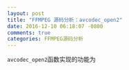 ```yaml
---
layout: post
title: "FFMPEG 源码分析：avcodec_open2"
date: 2016-12-10 06:18:07 -0800
comments: true
categories: FFMPEG源码分析
---
```


`avcodec_open2`函数实现的功能为

